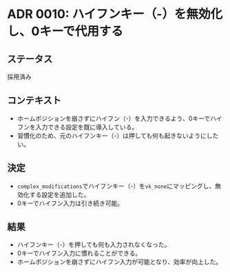 # ADR 0010: ハイフンキー（-）を無効化し、0キーで代用する

## ステータス
採用済み

## コンテキスト
- ホームポジションを崩さずにハイフン（-）を入力できるよう、0キーでハイフンを入力できる設定を既に導入している。
- 習慣化のため、元のハイフンキー（-）は押しても何も起きないようにしたい。

## 決定
- `complex_modifications`でハイフンキー（-）を`vk_none`にマッピングし、無効化する設定を追加した。
- 0キーでハイフン入力は引き続き可能。

## 結果
- ハイフンキー（-）を押しても何も入力されなくなった。
- 0キーでハイフン入力に慣れることができる。
- ホームポジションを崩さずにハイフン入力が可能となり、効率が向上した。 
